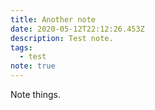 ```yaml
---
title: Another note
date: 2020-05-12T22:12:26.453Z
description: Test note.
tags:
  - test
note: true
---
```

Note things.